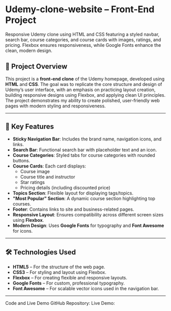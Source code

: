 # Udemy-clone-website  – Front-End Project
Responsive Udemy clone using HTML and CSS featuring a styled navbar, search bar, course categories, and course cards with images, ratings, and pricing. Flexbox ensures responsiveness, while Google Fonts enhance the clean, modern design.

## 📌 Project Overview

This project is a **front-end clone** of the Udemy homepage, developed using **HTML** and **CSS**. The goal was to replicate the core structure and design of Udemy’s user interface, with an emphasis on practicing layout creation, building responsive designs using Flexbox, and applying clean UI principles. The project demonstrates my ability to create polished, user-friendly web pages with modern styling and responsiveness.

---

## 🚀 Key Features

- **Sticky Navigation Bar**: Includes the brand name, navigation icons, and links.
- **Search Bar**: Functional search bar with placeholder text and an icon.
- **Course Categories**: Styled tabs for course categories with rounded buttons.
- **Course Cards**: Each card displays:
  - Course image
  - Course title and instructor
  - Star ratings
  - Pricing details (including discounted price)
- **Topics Section**: Flexible layout for displaying tags/topics.
- **"Most Popular" Section**: A dynamic course section highlighting top courses.
- **Footer**: Contains links to site and business-related pages.
- **Responsive Layout**: Ensures compatibility across different screen sizes using **Flexbox**.
- **Modern Design**: Uses **Google Fonts** for typography and **Font Awesome** for icons.

---

## 🛠️ Technologies Used

- **HTML5** – For the structure of the web page.
- **CSS3** – For styling and layout using Flexbox.
- **Flexbox** – For creating flexible and responsive layouts.
- **Google Fonts** – For custom, professional typography.
- **Font Awesome** – For scalable vector icons used in the navigation bar.

---
Code and Live Demo
GitHub Repository: 
Live Demo: 
